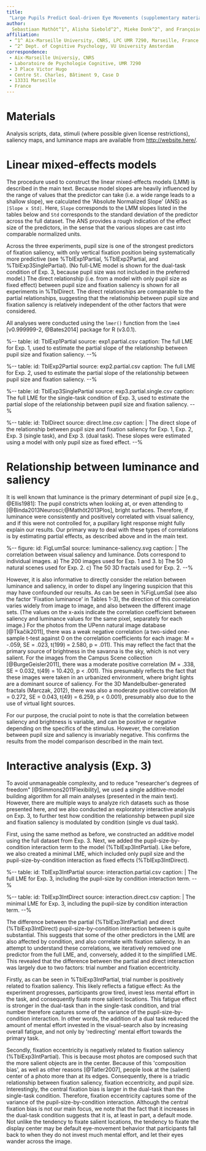 ```yaml
---
title:
 "Large Pupils Predict Goal-driven Eye Movements (supplementary material)"
author:
  Sebastiaan Mathôt^1^, Alisha Siebold^2^, Mieke Donk^2^, and Françoise Vitu^1^
affiliation:
 - ^1^ Aix-Marseille University, CNRS, LPC UMR 7290, Marseille, France
 - ^2^ Dept. of Cognitive Psychology, VU University Amsterdam
correspondence:
 - Aix-Marseille Universiy, CNRS
 - Laboratoire de Psychologie Cognitive, UMR 7290
 - 3 Place Victor Hugo
 - Centre St. Charles, Bâtiment 9, Case D
 - 13331 Marseille
 - France
---
```


# Materials

Analysis scripts, data, stimuli (where possible given license restrictions), saliency maps, and luminance maps are available from <http://website.here/>.

# Linear mixed-effects models

The procedure used to construct the linear mixed-effects models (LMM) is described in the main text. Because model slopes are heavily influenced by the range of values that the predictor can take (i.e. a wide range leads to a shallow slope), we calculated the 'Absolute Normalized Slope' (ANS) as `|Slope x Std|`. Here, `Slope` corresponds to the LMM slopes listed in the tables below and `Std` corresponds to the standard deviation of the predictor across the full dataset. The ANS provides a rough indication of the effect size of the predictors, in the sense that the various slopes are cast into comparable normalized units.

Across the three experiments, pupil size is one of the strongest predictors of fixation saliency, with only vertical fixation position being systematically more predictive (see %TblExp1Partial, %TblExp2Partial, and %TblExp3SinglePartial). (No full-LME model is shown for the dual-task condition of Exp. 3, because pupil size was not included in the preferred model.) The direct relationship (i.e. from a model with only pupil size as fixed effect) between pupil size and fixation saliency is shown for all experiments in %TblDirect. The direct relationships are comparable to the partial relationships, suggesting that the relationship between pupil size and fixation saliency is relatively independent of the other factors that were considered.

All analyses were conducted using the `lmer()` function from the `lme4` [v0.999999-2, @Bates2014] package for R (v3.0.1).

%--
table:
 id: TblExp1Partial
 source: exp1.partial.csv
 caption:
  The full LME for Exp. 1, used to estimate the partial slope of the relationship between pupil size and fixation saliency.
--%

%--
table:
 id: TblExp2Partial
 source: exp2.partial.csv
 caption:
  The full LME for Exp. 2, used to estimate the partial slope of the relationship between pupil size and fixation saliency.
--%

%--
table:
 id: TblExp3SinglePartial
 source: exp3.partial.single.csv
 caption: 
  The full LME for the single-task condition of Exp. 3, used to estimate the partial slope of the relationship between pupil size and fixation saliency.
--%

%--
table:
 id: TblDirect
 source: direct.lme.csv
 caption: |
  The direct slope of the relationship between pupil size and fixation saliency for Exp. 1, Exp. 2, Exp. 3 (single task), and Exp 3. (dual task). These slopes were estimated using a model with only pupil size as fixed effect.
--%

# Relationship between luminance and saliency

It is well known that luminance is the primary determinant of pupil size [e.g., @Ellis1981]: The pupil constricts when looking at, or even attending to [@Binda2013Neurosci;@Mathôt2013Plos], bright surfaces. Therefore, if luminance were consistently and positively correlated with visual saliency, and if this were not controlled for, a pupillary light response might fully explain our results. Our primary way to deal with these types of correlations is by estimating partial effects, as described above and in the main text.

%--
figure:
 id: FigLumSal
 source: luminance-saliency.svg
 caption: |
  The correlation between visual saliency and luminance. Dots correspond to individual images. a) The 200 images used for Exp. 1 and 3. b) The 50 natural scenes used for Exp. 2. c) The 50 3D fractals used for Exp. 2.
--%

However, it is also informative to directly consider the relation between luminance and saliency, in order to dispel any lingering suspicion that this may have confounded our results. As can be seen in %FigLumSal (see also the factor 'Fixation luminance' in Tables 1-3), the direction of this correlation varies widely from image to image, and also between the different image sets. (The values on the x-axis indicate the correlation coefficient between saliency and luminance values for the same pixel, separately for each image.) For the photos from the UPenn natural image database [@Tkačik2011], there was a weak negative correlation (a two-sided one-sample t-test against 0 on the correlation coefficients for each image: M = -.059, SE = .023, t(199) = 2.580, p = .011). This may reflect the fact that the primary source of brightness in the savanna is the sky, which is not very salient. For the images from the Campus Scene collection [@BurgeGeisler2011], there was a moderate positive correlation (M = .338, SE = 0.032, t(49) = 10.420, p < .001). This presumably reflects the fact that these images were taken in an urbanized environment, where bright lights are a dominant source of saliency. For the 3D Mandelbulber-generated fractals (Marczak, 2012), there was also a moderate positive correlation (M = 0.272, SE = 0.043, t(49) = 6.259, p < 0.001), presumably also due to the use of virtual light sources.

For our purpose, the crucial point to note is that the correlation between saliency and brightness is variable, and can be positive or negative depending on the specifics of the stimulus. However, the correlation between pupil size and saliency is invariably negative. This confirms the results from the model comparison described in the main text.

# Interactive analysis (Exp. 3)

To avoid unmanageable complexity, and to reduce "researcher's degrees of freedom" [@Simmons2011Flexibility], we used a single additive-model building algorithm for all main analyses (presented in the main text). However, there are multiple ways to analyze rich datasets such as those presented here, and we also conducted an exploratory interactive analysis on Exp. 3, to further test how condition the relationship between pupil size and fixation saliency is modulated by condition (single vs dual task).

First, using the same method as before, we constructed an additive model using the full dataset from Exp. 3. Next, we added the pupil-size-by-condition interaction term to the model (%TblExp3IntPartial). Like before, we also created a minimal LME, which included only pupil size and the pupil-size-by-condition interaction as fixed effects (%TblExp3IntDirect). 

%--
table:
 id: TblExp3IntPartial
 source: interaction.partial.csv
 caption: |
  The full LME for Exp. 3, including the pupil-size by condition interaction term.
--%

%--
table:
 id: TblExp3IntDirect
 source: interaction.direct.csv
 caption: |
  The minimal LME for Exp. 3, including the pupil-size by condition interaction term.
--%

The difference between the partial (%TblExp3IntPartial) and direct (%TblExp3IntDirect) pupil-size-by-condition interaction between is quite substantial. This suggests that some of the other predictors in the LME are also affected by condition, and also correlate with fixation saliency. In an attempt to understand these correlations, we iteratively removed one predictor from the full LME, and, conversely, added it to the simplified LME. This revealed that the difference between the partial and direct interaction was largely due to two factors: trial number and fixation eccentricity.

Firstly, as can be seen in %TblExp3IntPartial, trial number is positively related to fixation saliency. This likely reflects a fatigue effect: As the experiment progresses, participants grow tired, invest less mental effort in the task, and consequently fixate more salient locations. This fatigue effect is stronger in the dual-task than in the single-task condition, and trial number therefore captures some of the variance of the pupil-size-by-condition interaction. In other words, the addition of a dual task reduced the amount of mental effort invested in the visual-search also by increasing overall fatigue, and not only by 'redirecting' mental effort towards the primary task.

Secondly, fixation eccentricity is negatively related to fixation saliency (%TblExp3IntPartial). This is because most photos are composed such that the more salient objects are in the center. Because of this 'composition bias', as well as other reasons [@Tatler2007], people look at the (salient) center of a photo more than at its edges. Consequently, there is a triadic relationship between fixation saliency, fixation eccentricity, and pupil size. Interestingly, the central fixation bias is larger in the dual-task than the single-task condition. Therefore, fixation eccentricity captures some of the variance of the pupil-size-by-condition interaction. Although the central fixation bias is not our main focus, we note that the fact that it increases in the dual-task condition suggests that it is, at least in part, a default mode. Not unlike the tendency to fixate salient locations, the tendency to fixate the display center may be default eye-movement behavior that participants fall back to when they do not invest much mental effort, and let their eyes wander across the image.
